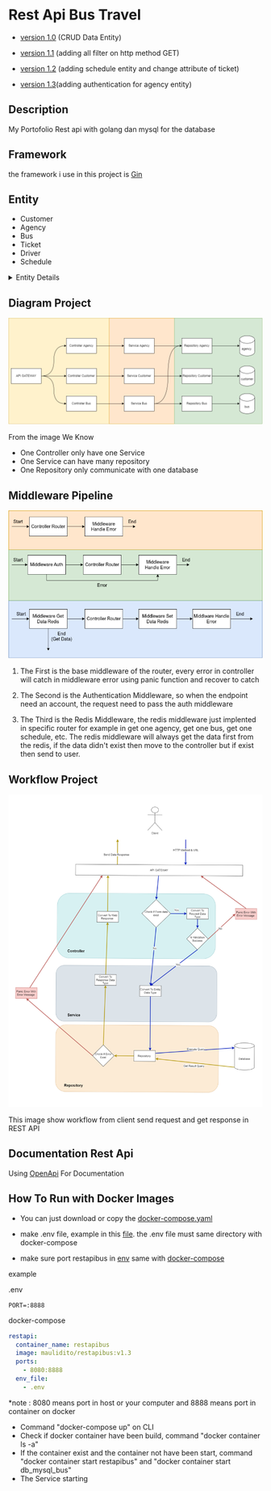 # Rest Api Bus Travel

- [version 1.0](https://github.com/Maulidito/restapi-bus/tree/e4a605c0f629203e73a3b60418968b3bf616bff8) (CRUD Data Entity)

- [version 1.1](https://github.com/Maulidito/restapi-bus/tree/dd752fa446c5d6df6d9a797cd3eeacffc7647acc) (adding all filter on http method GET)

- [version 1.2](https://github.com/Maulidito/restapi-bus/tree/aab5e04d8f2148dfd83e14cfa56b73ddf88f2dd3) (adding schedule entity and change attribute of ticket)

- [version 1.3](https://github.com/Maulidito/restapi-bus/tree/563cc904ae091aafb2ee33744e2d10ed1082fa1e)(adding authentication for agency entity)

## Description

My Portofolio Rest api with golang dan mysql for the database

## Framework

the framework i use in this project is [Gin](https://github.com/gin-gonic/gin)

## Entity

- Customer
- Agency
- Bus
- Ticket
- Driver
- Schedule

<details><summary>  Entity Details</summary>
<p>

- ### Customer

| Entity Name  | Type Data | Key         |
| ------------ | --------- | ----------- |
| customer_id  | int       | **Primary** |
| name         | string    | -           |
| phone_number | string    | -           |

- ### Driver

| Entity Name | Type Data | Key         |
| ----------- | --------- | ----------- |
| driver_id   | int       | **Primary** |
| agency_id   | int       | Foreign     |
| name        | string    | -           |

- ### Bus

| Entity Name  | Type Data | Key         |
| ------------ | --------- | ----------- |
| bus_id       | int       | **Primary** |
| agency_id    | int       | Foreign     |
| number_plate | string    | -           |

- ### Agency

| Entity Name | Type Data | Key         |
| ----------- | --------- | ----------- |
| agency_id   | int       | **Primary** |
| name        | string    | -           |
| place       | string    | -           |
| username    | string    | -           |
| password    | string    | -           |

- ### Ticket

| Entity Name | Type Data | Key         |
| ----------- | --------- | ----------- |
| ticket_id   | int       | **Primary** |
| schedule_id | int       | Foreign     |
| customer_id | int       | Foreign     |
| date        | timestamp | -           |

- ### Schedule

| Entity Name    | Type Data | Key         |
| -------------- | --------- | ----------- |
| schedule_id    | int       | **Primary** |
| from_agency_id | int       | Foreign     |
| to_agency_id   | int       | Foreign     |
| driver_id      | int       | Foreign     |
| bus_id         | int       | Foreign     |
| price          | int       | -           |
| date           | timestamp | -           |

</p>
</details>

## Diagram Project

![Diagram Project](./image/rest%20api%20bus%20diagram-diagram%20rest%20api.drawio.png)

From the image We Know

- One Controller only have one Service
- One Service can have many repository
- One Repository only communicate with one database

## Middleware Pipeline

![Diagram Project](./image/middleware_pipeline.png)

1. The First is the base middleware of the router, every error in controller will catch in middleware error using panic function and recover to catch

2. The Second is the Authentication Middleware, so when the endpoint need an account, the request need to pass the auth middleware

3. The Third is the Redis Middleware, the redis middleware just implented in specific router for example in get one agency, get one bus, get one schedule, etc. The redis middleware will always get the data first from the redis, if the data didn't exist then move to the controller but if exist then send to user.

## Workflow Project

![Workflow Project](./image/rest%20api%20bus%20diagram-WorkFlow.drawio.png)

This image show workflow from client send request and get response in REST API

## Documentation Rest Api

Using [OpenApi](https://app.swaggerhub.com/apis/Maulidito/api-bus_travel) For Documentation

## How To Run with Docker Images

- You can just download or copy the [docker-compose.yaml](https://github.com/Maulidito/restapi-bus/blob/main/docker-compose.yaml)

- make .env file, example in this [file](https://github.com/Maulidito/restapi-bus/blob/main/.env.example). the .env file must same directory with docker-compose

- make sure port restapibus in [env](https://github.com/Maulidito/restapi-bus/blob/main/.env.example) same with [docker-compose](https://github.com/Maulidito/restapi-bus/blob/main/docker-compose.yaml)

example

.env

```
PORT=:8888
```

docker-compose

```yaml
restapi:
  container_name: restapibus
  image: maulidito/restapibus:v1.3
  ports:
    - 8080:8888
  env_file:
    - .env
```

\*note : 8080 means port in host or your computer and 8888 means port in container on docker

- Command "docker-compose up" on CLI
- Check if docker container have been build, command "docker container ls -a"
- If the container exist and the container not have been start, command "docker container start restapibus" and "docker container start db_mysql_bus"
- The Service starting
